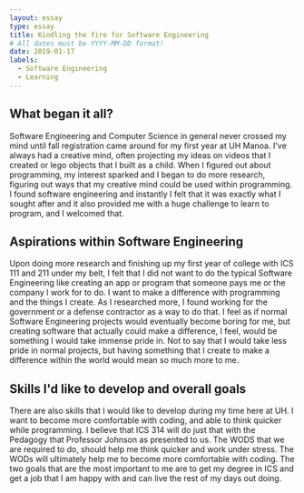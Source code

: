 ```yaml
---
layout: essay
type: essay
title: Kindling the fire for Software Engineering
# All dates must be YYYY-MM-DD format!
date: 2019-01-17
labels:
  - Software Engineering
  - Learning
---
```


## What began it all? 

  Software Engineering and Computer Science in general never crossed my mind until fall registration came around for my first year at UH Manoa.  I've always had a creative mind, often projecting my ideas on videos that I created or lego objects that I built as a child.  When I figured out about programming, my interest sparked and I began to do more research, figuring out ways that my creative mind could be used within programming.  I found software engineering and instantly I felt that it was exactly what I sought after and it also provided me with a huge challenge to learn to program, and I welcomed that.
  
## Aspirations within Software Engineering
    
  Upon doing more research and finishing up my first year of college with ICS 111 and 211 under my belt, I felt that I did not want to do the typical Software Engineering like creating an app or program that someone pays me or the company I work for to do.  I want to make a difference with programming and the things I create.  As I researched more, I found working for the government or a defense contractor as a way to do that.  I feel as if normal Software Engineering projects would eventually become boring for me, but creating software that actually could make a difference, I feel, would be something I would take immense pride in.  Not to say that I would take less pride in normal projects, but having something that I create to make a difference within the world would mean so much more to me.
  
## Skills I'd like to develop and overall goals
    
  There are also skills that I would like to develop during my time here at UH.  I want to become more comfortable with coding, and able to think quicker while programming.  I believe that ICS 314 will do just that with the Pedagogy that Professor Johnson as presented to us.  The WODS that we are required to do, should help me think quicker and work under stress.  The WODs will ultimately help me to become more comfortable with coding.  The two goals that are the most important to me are to get my degree in ICS and get a job that I am happy with and can live the rest of my days out doing.


